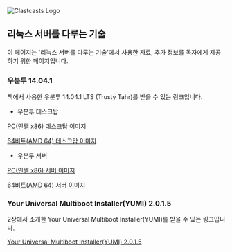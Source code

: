 ![Clastcasts Logo](https://raw.github.com/ShinJaehun/ClassCasts/master/app/assets/images/classcasts.png)

## 리눅스 서버를 다루는 기술

이 페이지는 '리눅스 서버를 다루는 기술'에서 사용한 자료, 추가 정보를 독자에게 제공하기 위한 페이지입니다.

### 우분투 14.04.1

책에서 사용한 우분투 14.04.1 LTS (Trusty Tahr)를 받을 수 있는 링크입니다.

* 우분투 데스크탑

[PC(인텔 x86) 데스크탑 이미지](http://releases.ubuntu.com/ubuntu-14.04.1-desktop-i386.iso)

[64비트(AMD 64) 데스크탑 이미지](http://releases.ubuntu.com/14.04/ubuntu-14.04.1-desktop-amd64.iso)


* 우분투 서버

[PC(인텔 x86) 서버 이미지](http://releases.ubuntu.com/14.04/ubuntu-14.04.1-server-i386.iso)

[64비트(AMD 64) 서버 이미지](http://releases.ubuntu.com/14.04/ubuntu-14.04.1-server-amd64.iso)

### Your Universal Multiboot Installer(YUMI) 2.0.1.5 

2장에서 소개한 Your Universal Multiboot Installer(YUMI)를 받을 수 있는 링크입니다.

[Your Universal Multiboot Installer(YUMI) 2.0.1.5](http://www.pendrivelinux.com/downloads/YUMI/YUMI-2.0.1.5.exe)


